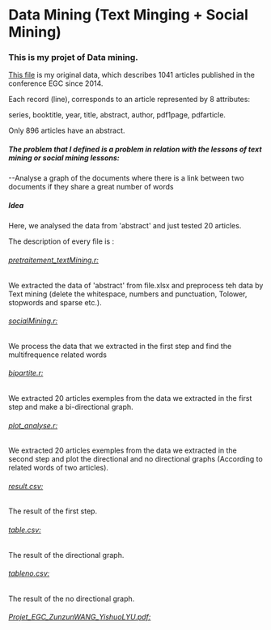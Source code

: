<h1>Data Mining (Text Minging + Social Mining)</h1>
<h3>This is my projet of Data mining.</h3>
<p><a href="https://github.com/yishuo/Text_Social_Mining/blob/master/Cas2015_16.xlsx">This file<a> is my original data, which describes 1041 articles published in the conference EGC since 2014.</p>
<p>Each record (line), corresponds to an article represented by 8 attributes:</p>
<p>series, booktitle, year, title, abstract, author, pdf1page, pdfarticle.<p>
<p>Only 896 articles have an abstract.<p>

<h5>The problem that I defined is a problem in relation with the lessons of text mining or social mining lessons:</h5>
<p>--Analyse a graph of the documents where there is a link between two documents if they share a great number of words</p>

<p><h5>Idea</h5>Here, we analysed the data from 'abstract' and just tested 20 articles.</p>

<p>The description of every file is :</p>
<p><h6><a href="https://github.com/yishuo/Text_Social_Mining/blob/master/pretraitement_textMining.r">pretraitement_textMining.r:</a></h6>We extracted the data of 'abstract' from file.xlsx and preprocess teh data by Text mining (delete the whitespace, numbers and punctuation, Tolower,  stopwords and sparse etc.).</p>
<p><h6><a href="https://github.com/yishuo/Text_Social_Mining/blob/master/socialMining.r">socialMining.r:</a></h6>
We process the data that we extracted in the first step and find the multifrequence related words </p>
<p><h6><a href="https://github.com/yishuo/Text_Social_Mining/blob/master/bipartite.r">bipartite.r:</a></h6>
We extracted 20 articles exemples from the data we extracted in the first step and make a bi-directional graph.</p>
<p><h6><a href="https://github.com/yishuo/Text_Social_Mining/blob/master/plot_analyse.r">plot_analyse.r:</a></h6>
We extracted 20 articles exemples from the data we extracted in the second step and plot the directional and no directional graphs (According to related words of two articles). </p>
<p><h6><a href="https://github.com/yishuo/Text_Social_Mining/blob/master/result.csv">result.csv:</a></h6>The result of the first step.</p>
<p><h6><a href="https://github.com/yishuo/Text_Social_Mining/blob/master/table.csv">table.csv:</a></h6>The result of the directional graph.</p>
<p><h6><a href="https://github.com/yishuo/Text_Social_Mining/blob/master/tableno.csv">tableno.csv:</a></h6>The result of the no directional graph.</p>
<p><h6><a href="https://github.com/yishuo/Text_Social_Mining/blob/master/Projet_EGC_ZunzunWANG_YishuoLYU.pdf">Projet_EGC_ZunzunWANG_YishuoLYU.pdf:</a></h6></p>

